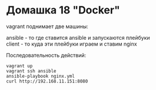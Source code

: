 # Домашка 18 "Docker"

vagrant поднимает две машины: 
    
  ansible - то где ставится ansible и запускаются плейбуки  
  client - то куда эти плейбуки играем и ставим nginx

Последовательность действий:

    vagrant up
    vagrant ssh ansible
    ansible-playbook nginx.yml
    curl http://192.168.11.151:8080

